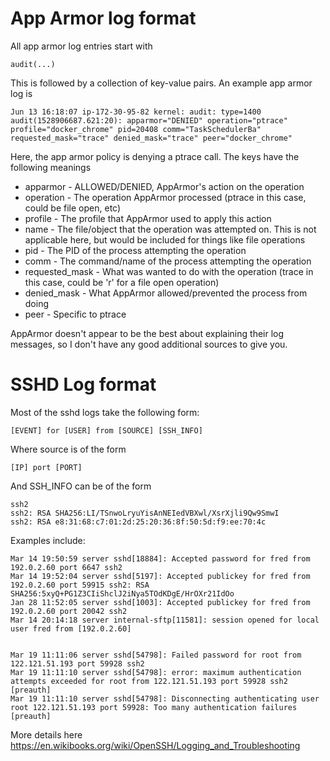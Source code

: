 # App Armor log format

All app armor log entries start with 

	audit(...)

This is followed by a collection of key-value pairs.  An example app armor log is 

	Jun 13 16:18:07 ip-172-30-95-82 kernel: audit: type=1400 audit(1528906687.621:20): apparmor="DENIED" operation="ptrace" profile="docker_chrome" pid=20408 comm="TaskSchedulerBa" requested_mask="trace" denied_mask="trace" peer="docker_chrome"

Here, the app armor policy is denying a ptrace call.  The keys have the following meanings

* apparmor - ALLOWED/DENIED, AppArmor's action on the operation
* operation - The operation AppArmor processed (ptrace in this case, could be file open, etc)
* profile - The profile that AppArmor used to apply this action
* name - The file/object that the operation was attempted on.  This is not applicable here, but would be included for things like file operations
* pid - The PID of the process attempting the operation 
* comm - The command/name of the process attempting the operation
* requested_mask - What was wanted to do with the operation (trace in this case, could be 'r' for a file open operation)
* denied_mask - What AppArmor allowed/prevented the process from doing
* peer - Specific to ptrace

AppArmor doesn't appear to be the best about explaining their log messages, so I don't have any good additional sources to give you.  

# SSHD Log format

Most of the sshd logs take the following form:

	[EVENT] for [USER] from [SOURCE] [SSH_INFO]

Where source is of the form

	[IP] port [PORT] 


And SSH_INFO can be of the form

	ssh2
	ssh2: RSA SHA256:LI/TSnwoLryuYisAnNEIedVBXwl/XsrXjli9Qw9SmwI
	ssh2: RSA e8:31:68:c7:01:2d:25:20:36:8f:50:5d:f9:ee:70:4c

Examples include:

	Mar 14 19:50:59 server sshd[18884]: Accepted password for fred from 192.0.2.60 port 6647 ssh2
	Mar 14 19:52:04 server sshd[5197]: Accepted publickey for fred from 192.0.2.60 port 59915 ssh2: RSA SHA256:5xyQ+PG1Z3CIiShclJ2iNya5TOdKDgE/HrOXr21IdOo
	Jan 28 11:52:05 server sshd[1003]: Accepted publickey for fred from 192.0.2.60 port 20042 ssh2
	Mar 14 20:14:18 server internal-sftp[11581]: session opened for local user fred from [192.0.2.60]


	Mar 19 11:11:06 server sshd[54798]: Failed password for root from 122.121.51.193 port 59928 ssh2
	Mar 19 11:11:10 server sshd[54798]: error: maximum authentication attempts exceeded for root from 122.121.51.193 port 59928 ssh2 [preauth]
	Mar 19 11:11:10 server sshd[54798]: Disconnecting authenticating user root 122.121.51.193 port 59928: Too many authentication failures [preauth]

More details here https://en.wikibooks.org/wiki/OpenSSH/Logging_and_Troubleshooting
